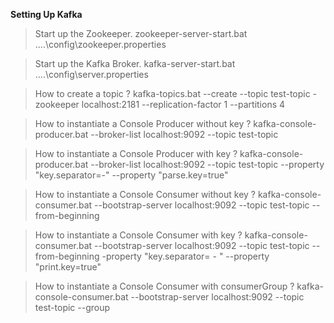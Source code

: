 **Setting Up Kafka**

> Start up the Zookeeper.
zookeeper-server-start.bat ..\..\config\zookeeper.properties

> Start up the Kafka Broker.</n>
kafka-server-start.bat ..\..\config\server.properties

> How to create a topic ?
kafka-topics.bat --create --topic test-topic -zookeeper localhost:2181 --replication-factor 1 --partitions 4

> How to instantiate a Console Producer without key ?
kafka-console-producer.bat --broker-list localhost:9092 --topic test-topic

> How to instantiate a Console Producer with key ?
kafka-console-producer.bat --broker-list localhost:9092 --topic test-topic --property "key.separator=-" --property "parse.key=true"

> How to instantiate a Console Consumer without key ?
kafka-console-consumer.bat --bootstrap-server localhost:9092 --topic test-topic --from-beginning

> How to instantiate a Console Consumer with key ?
kafka-console-consumer.bat --bootstrap-server localhost:9092 --topic test-topic --from-beginning -property "key.separator= - " --property "print.key=true"

> How to instantiate a Console Consumer with consumerGroup ?
kafka-console-consumer.bat --bootstrap-server localhost:9092 --topic test-topic --group <group-name>
  





